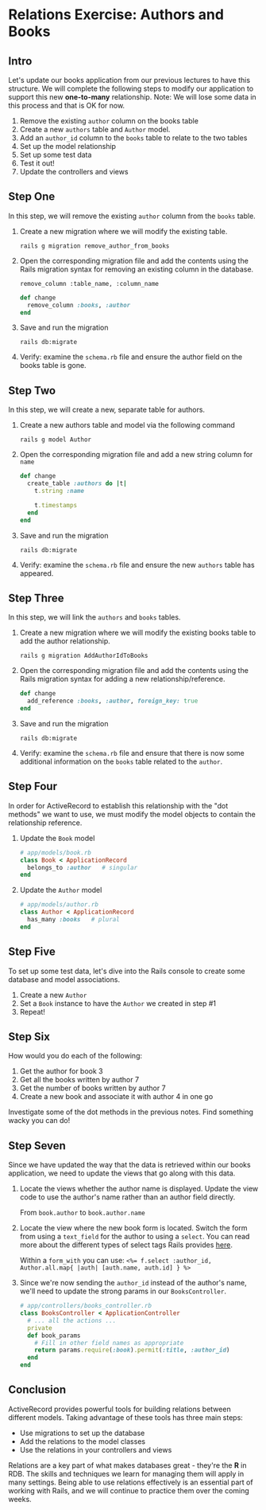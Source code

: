 # Relations Exercise: Authors and Books

## Intro

Let's update our books application from our previous lectures to have this structure. We will complete the following steps to modify our application to support this new **one-to-many** relationship. Note: We will lose some data in this process and that is OK for now.

1. Remove the existing `author` column on the books table
1. Create a new `authors` table and `Author` model.
1. Add an `author_id` column to the `books` table to relate to the two tables
1. Set up the model relationship
1. Set up some test data
1. Test it out!
1. Update the controllers and views

## Step One

In this step, we will remove the existing `author` column from the `books` table.

1. Create a new migration where we will modify the existing table.

    `rails g migration remove_author_from_books`

1. Open the corresponding migration file and add the contents using the Rails migration syntax for removing an existing column in the database.

    `remove_column :table_name, :column_name`

    ```ruby
    def change
      remove_column :books, :author
    end
    ```

1. Save and run the migration

    `rails db:migrate`

1. Verify: examine the `schema.rb` file and ensure the author field on the books table is gone.

## Step Two

In this step, we will create a new, separate table for authors.

1. Create a new authors table and model via the following command

    `rails g model Author`

1. Open the corresponding migration file and add a new string column for `name`

    ```ruby
    def change
      create_table :authors do |t|
        t.string :name

        t.timestamps
      end
    end
    ```

1. Save and run the migration

    `rails db:migrate`

1. Verify: examine the `schema.rb` file and ensure the new `authors` table has appeared.

## Step Three

In this step, we will link the `authors` and `books` tables.

1. Create a new migration where we will modify the existing books table to add the author relationship.

    `rails g migration AddAuthorIdToBooks`

1. Open the corresponding migration file and add the contents using the Rails migration syntax for adding a new relationship/reference.

    ```ruby
    def change
      add_reference :books, :author, foreign_key: true
    end
    ```

1. Save and run the migration

    `rails db:migrate`

1. Verify: examine the `schema.rb` file and ensure that there is now some additional information on the `books` table related to the `author`.

## Step Four

In order for ActiveRecord to establish this relationship with the "dot methods" we want to use, we must modify the model objects to contain the relationship reference.

1. Update the `Book` model
    ```ruby
    # app/models/book.rb
    class Book < ApplicationRecord
      belongs_to :author   # singular
    end
    ```

1. Update the `Author` model
    ```ruby
    # app/models/author.rb
    class Author < ApplicationRecord
      has_many :books   # plural
    end
    ```

## Step Five

To set up some test data, let's dive into the Rails console to create some database and model associations.

1. Create a new `Author`
1. Set a `Book` instance to have the `Author` we created in step #1
1. Repeat!

## Step Six

How would you do each of the following:

1. Get the author for book 3
1. Get all the books written by author 7
1. Get the number of books written by author 7
1. Create a new book and associate it with author 4 in one go

Investigate some of the dot methods in the previous notes. Find something wacky you can do!

## Step Seven

Since we have updated the way that the data is retrieved within our books application, we need to update the views that go along with this data.

1. Locate the views whether the author name is displayed. Update the view code to use the author's name rather than an author field directly.

    From `book.author` to `book.author.name`

1. Locate the view where the new book form is located. Switch the form from using a `text_field` for the author to using a `select`. You can read more about the different types of select tags Rails provides [here](http://guides.rubyonrails.org/form_helpers.html#making-select-boxes-with-ease).

    Within a `form_with` you can use:
    `<%= f.select :author_id, Author.all.map{ |auth| [auth.name, auth.id] } %>`

1. Since we're now sending the `author_id` instead of the author's name, we'll need to update the strong params in our `BooksController`.

    ```ruby
    # app/controllers/books_controller.rb
    class BooksController < ApplicationController
      # ... all the actions ...
      private
      def book_params
        # Fill in other field names as appropriate
        return params.require(:book).permit(:title, :author_id)
      end
    end
    ```

## Conclusion

ActiveRecord provides powerful tools for building relations between different models. Taking advantage of these tools has three main steps:

- Use migrations to set up the database
- Add the relations to the model classes
- Use the relations in your controllers and views

Relations are a key part of what makes databases great - they're the **R** in RDB. The skills and techniques we learn for managing them will apply in many settings. Being able to use relations effectively is an essential part of working with Rails, and we will continue to practice them over the coming weeks.
